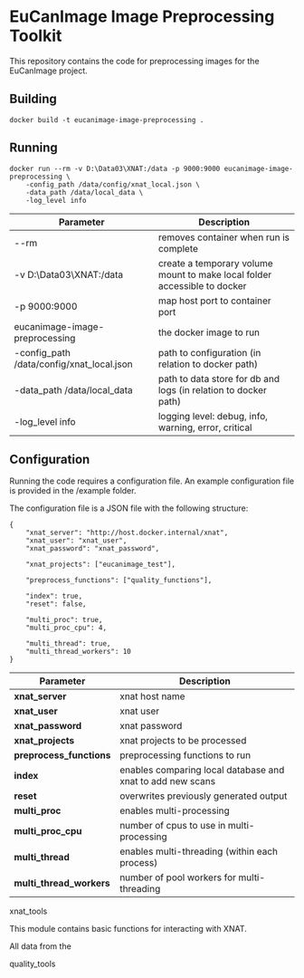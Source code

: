 # EuCanImage Image Preprocessing Toolkit

This repository contains the code for preprocessing images for the EuCanImage project. 

## Building
```
docker build -t eucanimage-image-preprocessing .
```


## Running
```
docker run --rm -v D:\Data03\XNAT:/data -p 9000:9000 eucanimage-image-preprocessing \
    -config_path /data/config/xnat_local.json \
    -data_path /data/local_data \
    -log_level info
```

| Parameter       | Description        |
|-----------------|--------------------|
| --rm  | removes container when run is complete |
| -v D:\Data03\XNAT:/data  | create a temporary volume mount to make local folder accessible to docker |
| -p 9000:9000 | map host port to container port |
| eucanimage-image-preprocessing | the docker image to run |
| -config_path /data/config/xnat_local.json | path to configuration (in relation to docker path) |
| -data_path /data/local_data | path to data store for db and logs (in relation to docker path) |
| -log_level info  | logging level: debug, info, warning, error, critical |

## Configuration

Running the code requires a configuration file. An example configuration file is provided in the /example folder.

The configuration file is a JSON file with the following structure:

```
{
    "xnat_server": "http://host.docker.internal/xnat",
    "xnat_user": "xnat_user",
    "xnat_password": "xnat_password",

    "xnat_projects": ["eucanimage_test"],

    "preprocess_functions": ["quality_functions"],

    "index": true,
    "reset": false,

    "multi_proc": true,
    "multi_proc_cpu": 4,

    "multi_thread": true,
    "multi_thread_workers": 10
}
```

| Parameter                | Description                                                |
|--------------------------|------------------------------------------------------------|
| **xnat_server**          | xnat host name                                             |
| **xnat_user**            | xnat user                                                  |
| **xnat_password**        | xnat password                                              |
| **xnat_projects**        | xnat projects to be processed                              |
| **preprocess_functions** | preprocessing functions to run                             |
| **index**                | enables comparing local database and xnat to add new scans |
| **reset**                | overwrites previously generated output                     |
| **multi_proc**           | enables multi-processing                                   |
| **multi_proc_cpu**       | number of cpus to use in multi-processing                  |
| **multi_thread**         | enables multi-threading (within each process)              |
| **multi_thread_workers** | number of pool workers for multi-threading                 |



xnat_tools

This module contains basic functions for interacting with XNAT.

All data from the 


quality_tools




